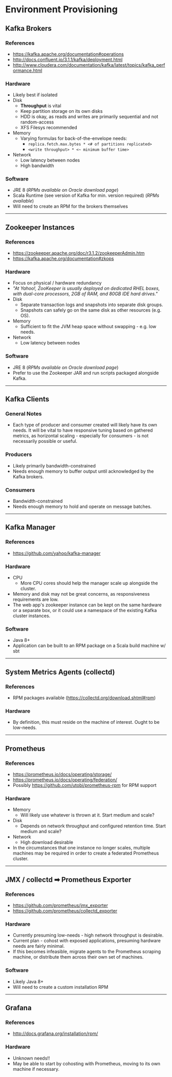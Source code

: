 # Environment Provisioning #

## Kafka Brokers ##

### References ###
* https://kafka.apache.org/documentation#operations
* http://docs.confluent.io/3.1.1/kafka/deployment.html
* http://www.cloudera.com/documentation/kafka/latest/topics/kafka_performance.html

### Hardware ###
* Likely best if isolated
* Disk
  * **Throughput** is vital
  * Keep partition storage on its own disks
  * HDD is okay, as reads and writes are primarily sequential and not random-access
  * XFS Filesys recommended
* Memory
  * Varying formulas for back-of-the-envelope needs:
    * `replica.fetch.max.bytes * <# of partitions replicated>`
    * `<write throughput> * <~ minimum buffer time>`
* Network
   * Low latency between nodes
   * High bandwidth

### Software ###
* JRE 8 (_RPMs available on Oracle download page_)
* Scala Runtime (see version of Kafka for min. version required) (_RPMs available_)
* Will need to create an RPM for the brokers themselves

-----

## Zookeeper Instances ##

### References ###
* https://zookeeper.apache.org/doc/r3.1.2/zookeeperAdmin.htm
* https://kafka.apache.org/documentation#zkops

### Hardware ###
* Focus on physical / hardware redundancy
* _"At Yahoo!, ZooKeeper is usually deployed on dedicated RHEL boxes, with dual-core processors, 2GB of RAM, and 80GB IDE hard drives."_
* Disk
  * Separate transaction logs and snapshots into separate disk groups.
  * Snapshots can safely go on the same disk as other resources (e.g. OS).
* Memory
  * Sufficient to fit the JVM heap space without swapping - e.g. low needs.
* Network
  * Low latency between nodes

### Software ###
* JRE 8 (_RPMs available on Oracle download page_)
* Prefer to use the Zookeeper JAR and run scripts packaged alongside Kafka.

-----

## Kafka Clients ##

### General Notes ###
* Each type of producer and consumer created will likely have its own needs. It will be vital to have responsive tuning based on gathered metrics, as horizontal scaling - especially for consumers - is not necessarily possible or useful.

### Producers ###
* Likely primarily bandwidth-constrained
* Needs enough memory to buffer output until acknowledged by the Kafka brokers.

### Consumers ###
* Bandwidth-constrained
* Needs enough memory to hold and operate on message batches.

-----

## Kafka Manager ##

### References ###
* https://github.com/yahoo/kafka-manager

### Hardware ###
* CPU
  * More CPU cores should help the manager scale up alongside the cluster.
* Memory and disk may not be great concerns, as responsiveness requirements are low.
* The web app's zookeeper instance can be kept on the same hardware or a separate box, or it could use a namespace of the existing Kafka cluster instances.

### Software ###
* Java 8+
* Application can be built to an RPM package on a Scala build machine w/ sbt

------

## System Metrics Agents (collectd) ##

### References ###
* RPM packages available (https://collectd.org/download.shtml#rpm)

### Hardware ###
* By definition, this must reside on the machine of interest.  Ought to be low-needs.

-----

## Prometheus ##

### References ###
* https://prometheus.io/docs/operating/storage/
* https://prometheus.io/docs/operating/federation/
* Possibly https://github.com/utobi/prometheus-rpm for RPM support

### Hardware ###
* Memory
  * Will likely use whatever is thrown at it.  Start medium and scale?
* Disk
  * Depends on network throughput and configured retention time.  Start medium and scale?
* Network
  * High download desirable
* In the circumstances that one instance no longer scales, multiple machines may be required in order to create a federated Prometheus cluster.

-----

## JMX / collectd ➡ Prometheus Exporter ##

### References ###
* https://github.com/prometheus/jmx_exporter
* https://github.com/prometheus/collectd_exporter

### Hardware ###
* Currently presuming low-needs - high network throughput is desirable.
* Current plan - cohost with exposed applications, presuming hardware needs are fairly minimal.
* If this becomes infeasible, migrate agents to the Prometheus scraping machine, or distribute them across their own set of machines.

### Software ###
* Likely Java 8+
* Will need to create a custom installation RPM

-----

## Grafana ##

### References ###
* http://docs.grafana.org/installation/rpm/

### Hardware ###
* Unknown needs!!
* May be able to start by cohosting with Prometheus, moving to its own machine if necessary.
